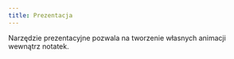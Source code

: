 ```yaml
---
title: Prezentacja
---
```


Narzędzie prezentacyjne pozwala na tworzenie własnych animacji wewnątrz notatek.
